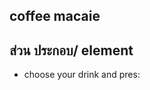 <!-- image -->

## coffee  macaie

## ส่วน ประกอบ/ element

<!-- image -->

<!-- image -->

<!-- image -->

- choose your drink and pres: